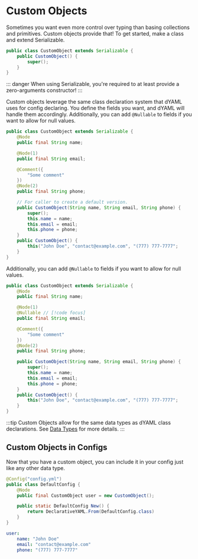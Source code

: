 # Custom Objects
Sometimes you want even more control over typing than basing collections and primitives.
Custom objects provide that! To get started, make a class and extend Serializable.
```java
public class CustomObject extends Serializable {
    public CustomObject() {
        super();
    }
}
```
::: danger
When using Serializable, you're required to at least provide a zero-arguments constructor!
:::

Custom objects leverage the same class declaration system that dYAML uses for config declaring.
You define the fields you want, and dYAML will handle them accordingly.
Additionally, you can add `@Nullable` to fields if you want to allow for null values.
```java
public class CustomObject extends Serializable {
    @Node
    public final String name;

    @Node(1)
    public final String email;

    @Comment({
        "Some comment"
    })
    @Node(2)
    public final String phone;

    // For caller to create a default version.
    public CustomObject(String name, String email, String phone) {
        super();
        this.name = name;
        this.email = email;
        this.phone = phone;
    }
    public CustomObject() {
        this("John Doe", "contact@example.com", "(777) 777-7777";
    }
}
```
Additionally, you can add `@Nullable` to fields if you want to allow for null values.
```java
public class CustomObject extends Serializable {
    @Node
    public final String name;

    @Node(1)
    @Nullable // [!code focus]
    public final String email;

    @Comment({
        "Some comment"
    })
    @Node(2)
    public final String phone;

    public CustomObject(String name, String email, String phone) {
        super();
        this.name = name;
        this.email = email;
        this.phone = phone;
    }
    public CustomObject() {
        this("John Doe", "contact@example.com", "(777) 777-7777";
    }
}
```

:::tip
Custom Objects allow for the same data types as dYAML class declarations.
See [Data Types](/declarative-yaml/data-types.md) for more details.
:::

## Custom Objects in Configs
Now that you have a custom object, you can include it in your config just like any other data type.
```java
@Config("config.yml")
public class DefaultConfig {
    @Node
    public final CustomObject user = new CustomObject();

    public static DefaultConfig New() {
        return DeclarativeYAML.From(DefaultConfig.class)
    }
}
```
```yaml
user:
    name: "John Doe"
    email: "contact@example.com"
    phone: "(777) 777-7777"
```
